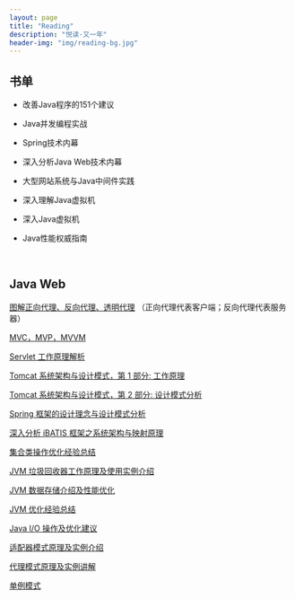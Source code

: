 ```yaml
---
layout: page
title: "Reading"
description: "悦读·又一年"
header-img: "img/reading-bg.jpg"
---
```

## 书单

- 改善Java程序的151个建议

- Java并发编程实战

- Spring技术内幕

- 深入分析Java Web技术内幕

- 大型网站系统与Java中间件实践

- 深入理解Java虚拟机

- 深入Java虚拟机

- Java性能权威指南

  ​

## Java Web

[图解正向代理、反向代理、透明代理](http://z00w00.blog.51cto.com/515114/1031287) （正向代理代表客户端；反向代理代表服务器）

[MVC，MVP，MVVM](http://www.ruanyifeng.com/blog/2015/02/mvcmvp_mvvm.html)

[Servlet 工作原理解析](http://www.ibm.com/developerworks/cn/java/j-lo-servlet/)

[Tomcat 系统架构与设计模式，第 1 部分: 工作原理](http://www.ibm.com/developerworks/cn/java/j-lo-tomcat1/index.html)

[Tomcat 系统架构与设计模式，第 2 部分: 设计模式分析](http://www.ibm.com/developerworks/cn/java/j-lo-tomcat2/)

[Spring 框架的设计理念与设计模式分析](http://www.ibm.com/developerworks/cn/java/j-lo-spring-principle/)

[深入分析 iBATIS 框架之系统架构与映射原理](http://www.ibm.com/developerworks/cn/java/j-lo-ibatis-principle/index.html)

[集合类操作优化经验总结](http://www.ibm.com/developerworks/cn/java/j-lo-set-operation/index.html)

[JVM 垃圾回收器工作原理及使用实例介绍](https://www.ibm.com/developerworks/cn/java/j-lo-JVMGarbageCollection/)

[JVM 数据存储介绍及性能优化](http://www.ibm.com/developerworks/cn/java/j-lo-JVM-Optimize/index.html)

[JVM 优化经验总结](http://www.ibm.com/developerworks/cn/java/j-lo-jvm-optimize-experience/index.html)

[Java I/O 操作及优化建议](http://www.ibm.com/developerworks/cn/java/j-lo-io-optimize/index.html)

[适配器模式原理及实例介绍](http://www.ibm.com/developerworks/cn/java/j-lo-adapter-pattern/index.html)

[代理模式原理及实例讲解](http://www.ibm.com/developerworks/cn/java/j-lo-proxy-pattern/index.html)

[单例模式](http://www.ibm.com/developerworks/cn/java/j-lo-Singleton/index.html)

